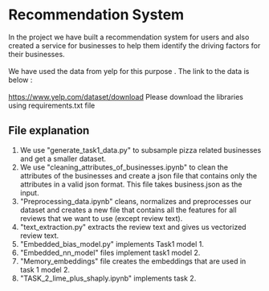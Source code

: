 # Recommendation System

In the project we have built a recommendation system for users and also created a service for businesses to help them identify the driving factors for their businesses.<br><br>
We have used the data from yelp for this purpose . The link to the data is below : <br> <br>
                https://www.yelp.com/dataset/download
Please download the libraries using requirements.txt file
## File explanation
1. We use "generate_task1_data.py" to subsample pizza related businesses and get a smaller dataset.
2. We use "cleaning_attributes_of_businesses.ipynb" to clean the attributes of the businesses and create a json file that contains only the attributes in a valid json format. This file takes business.json as the input.
3. "Preprocessing_data.ipynb" cleans, normalizes and preprocesses our dataset and creates a new file that contains all the features for all reviews that we want to use (except review text).
4. "text_extraction.py" extracts the review text and gives us vectorized review text.
5. "Embedded_bias_model.py" implements Task1 model 1.
6. "Embedded_nn_model" files implement task1 model 2.
7. "Memory_embeddings" file creates the embeddings that are used in task 1 model 2.
8. "TASK_2_lime_plus_shaply.ipynb" implements task 2.
